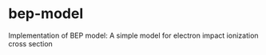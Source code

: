 # bep-model
Implementation of BEP model: A simple model for electron impact ionization cross section
